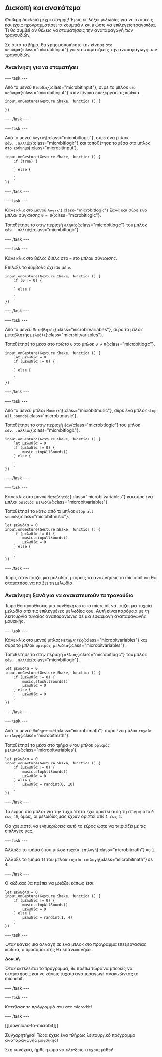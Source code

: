 ## Διακοπή και ανακάτεμα

Φοβερή δουλειά μέχρι στιγμής! Έχεις επιλέξει μελωδίες για να ακούσεις και έχεις προγραμματίσει τα κουμπιά `A` και `B` ώστε να επιλέγεις τραγούδια. Τι θα συμβεί αν θέλεις να σταματήσεις την αναπαραγωγή των τραγουδιών;

Σε αυτό το βήμα, θα χρησιμοποιήσετε την κίνηση `στο κούνημα`{:class="microbitinput"} για να σταματήσεις την αναπαραγωγή των τραγουδιών.

### Ανακίνηση για να σταματήσει

--- task ---

Από το μενού `Είσοδος`{:class="microbitinput"}, σύρε το μπλοκ `στο κούνημα`{:class="microbitinput"} στον πίνακα επεξεργασίας κώδικα.

```microbit
input.onGesture(Gesture.Shake, function () {

})
```

--- /task ---

--- task ---

Από το μενού `Λογική`{:class="microbitlogic"}, σύρε ένα μπλοκ `εάν...αλλιώς`{:class="microbitlogic"} και τοποθέτησέ το μέσα στο μπλοκ `στο κούνημα`{:class="microbitinput"}.

```microbit
input.onGesture(Gesture.Shake, function () {
    if (true) {

    } else {

    }
})
```

--- /task ---

--- task ---

Κάνε κλικ στο μενού `Λογική`{:class="microbitlogic"} ξανά και σύρε ένα μπλοκ σύγκρισης `0 = 0`{:class="microbitlogic"}.

Τοποθέτησε το στην περιοχή `αληθές`{:class="microbitlogic"} του μπλοκ `εάν...αλλιώς`{:class="microbitlogic"}.

--- /task ---

--- task ---

Κάνε κλικ στο βέλος δίπλα στο `=` στο μπλοκ σύγκρισης.

Επίλεξε το σύμβολο όχι ίσο με `≠`.

```microbit
input.onGesture(Gesture.Shake, function () {
    if (0 != 0) {

    } else {

    }
})
```

--- /task ---

--- task ---

Από το μενού `Μεταβλητές`{:class="microbitvariables"}, σύρε το μπλοκ μεταβλητής `μελωδία`{:class="microbitvariables"}.

Τοποθέτησέ το μέσα στο πρώτο `0` στο μπλοκ `0 ≠ 0`{:class="microbitlogic"}.

```microbit
input.onGesture(Gesture.Shake, function () {
    let μελωδία = 0
    if (μελωδία != 0) {

    } else {

    }
})
```

--- /task ---

--- task ---

Από το μενού μπλοκ `Μουσική`{:class="microbitmusic"}, σύρε ένα μπλοκ `stop all sounds`{:class="microbitmusic"}.

Τοποθέτησε το στην περιοχή `έαν`{:class="microbitlogic"} του μπλοκ `εάν...αλλιώς`{:class="microbitlogic"}.

```microbit
input.onGesture(Gesture.Shake, function () {
    let μελωδία = 0
    if (μελωδία != 0) {
        music.stopAllSounds()
    } else {

    }
})
```

--- /task ---

--- task ---

Κάνε κλικ στο μενού `Μεταβλητές`{:class="microbitvariables"} και σύρε ένα μπλοκ `ορισμός μελωδία`{:class="microbitvariables"}.

Τοποθέτησέ το κάτω από το μπλοκ `stop all sounds`{:class="microbitmusic"}.

```microbit
let μελωδία = 0
input.onGesture(Gesture.Shake, function () {
    if (μελωδία != 0) {
        music.stopAllSounds()
        μελωδία = 0
    } else {

    }
})
```

--- /task ---

Τώρα, όταν παίζει μια μελωδία, μπορείς να ανακινήσεις το micro:bit και θα σταματήσει να παίζει τη μελωδία.

### Ανακίνηση ξανά για να ανακατευτούν τα τραγούδια

Τώρα θα προσθέσεις μια συνθήκη ώστε το micro:bit να παίζει μια τυχαία μελωδία από τις επιλεγμένες μελωδίες σου. Αυτή είναι παρόμοια με τη λειτουργία τυχαίας αναπαραγωγής σε μια εφαρμογή αναπαραγωγής μουσικής.

--- task ---

Κάνε κλικ στο μενού μπλοκ `Μεταβλητές`{:class="microbitvariables"} και σύρε το μπλοκ `ορισμός μελωδία`{:class="microbitvariables"}.

Τοποθέτησε το στην περιοχή `αλλιώς`{:class="microbitlogic"} του μπλοκ `εάν...αλλιώς`{:class="microbitlogic"}.

```microbit
let μελωδία = 0
input.onGesture(Gesture.Shake, function () {
    if (μελωδία != 0) {
        music.stopAllSounds()
        μελωδία = 0
    } else {
        μελωδία = 0
    }
})
```

--- /task ---

--- task ---

Από το μενού `Μαθηματικά`{:class="microbitmath"}, σύρε ένα μπλοκ `τυχαία επιλογή`{:class="microbitmath"}.

Τοποθέτησέ το μέσα στο τμήμα `0` του μπλοκ `ορισμός μελωδία`{:class="microbitvariables"}.

```microbit
let μελωδία = 0
input.onGesture(Gesture.Shake, function () {
    if (μελωδία != 0) {
        music.stopAllSounds()
        μελωδία = 0
    } else {
        μελωδία = randint(0, 10)
    }
})
```

--- /task ---

Το εύρος στο μπλοκ για την τυχαιότητα έχει οριστεί αυτή τη στιγμή από `0 έως 10`, όμως, οι μελωδίες μας έχουν οριστεί από `1 έως 4`.

Θα χρειαστεί να ενημερώσεις αυτό το εύρος ώστε να ταιριάζει με τις επιλογές μας.

--- task ---

Άλλαξε το τμήμα `0` του μπλοκ `τυχαία επιλογή`{:class="microbitmath"} σε `1`.

Άλλαξε το τμήμα `10` του μπλοκ `τυχαία επιλογή`{:class="microbitmath"} σε `4`.

--- /task ---

Ο κώδικας θα πρέπει να μοιάζει κάπως έτσι:

```microbit
let μελωδία = 0
input.onGesture(Gesture.Shake, function () {
    if (μελωδία != 0) {
        music.stopAllSounds()
        μελωδία = 0
    } else {
        μελωδία = randint(1, 4)
    }
})
```

--- task ---

Όταν κάνεις μια αλλαγή σε ένα μπλοκ στο πρόγραμμα επεξεργασίας κώδικα, ο προσομοιωτής θα επανεκκινήσει.

**Δοκιμή**

Όταν εκτελείται το πρόγραμμα, θα πρέπει τώρα να μπορείς να σταματήσεις και να κάνεις τυχαία αναπαραγωγή ανακινώντας το micro:bit.

--- /task ---

--- task ---

Κατέβασε το πρόγραμμά σου στο micro:bit!

--- /task ---

[[[download-to-microbit]]]

Συγχαρητήρια! Τώρα έχεις ένα πλήρως λειτουργικό πρόγραμμα αναπαραγωγής μουσικής!

Στη συνέχεια, ήρθε η ώρα να ελέγξεις τι έχεις μάθει!